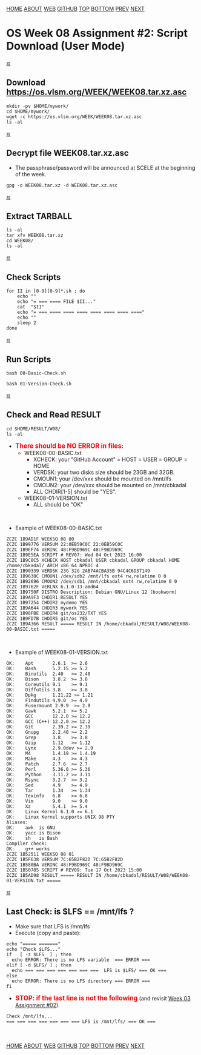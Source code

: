 ---
---
[HOME](index.md)
[ABOUT](README.md)
[WEB](https://osp4diss.vlsm.org/)
[GITHUB](https://github.com/os2xx/osp4diss/)
[TOP](#)
[BOTTOM](#endofpage)
[PREV](W08-01.md)
[NEXT](W08-03.md)

# OS Week 08 Assignment #2: Script Download (User Mode)

[&#x213C;](#endofpage)<br id="idx00">
## Download <https://os.vlsm.org/WEEK/WEEK08.tar.xz.asc>
```
mkdir -pv $HOME/mywork/
cd $HOME/mywork/
wget -c https://os.vlsm.org/WEEK/WEEK08.tar.xz.asc
ls -al

```

[&#x213C;](#)<br id="idx01">
## Decrypt file WEEK08.tar.xz.asc

* The passphrase/password will be announced at SCELE at the beginning of the week.

```
gpg -o WEEK08.tar.xz -d WEEK08.tar.xz.asc

```

[&#x213C;](#)<br id="idx02">
## Extract TARBALL
```
ls -al
tar xfv WEEK08.tar.xz
cd WEEK08/
ls -al

```

[&#x213C;](#)<br id="idx03">
## Check Scripts
```
for II in [0-9][0-9]*.sh ; do
    echo ""
    echo "= === ==== FILE $II..."
    cat  "$II"
    echo "= === ==== ==== ==== ==== ==== ==== ===="
    echo ""
    sleep 2
done

```

[&#x213C;](#)<br id="idx04">
## Run Scripts
```
bash 00-Basic-Check.sh

bash 01-Version-Check.sh

```

[&#x213C;](#)<br id="idx05">
## Check and Read RESULT
```
cd $HOME/RESULT/W08/
ls -al

```

* <span style="color:red; font-weight:bold; font-size:larger;">There should be NO ERROR in files:</span>
  * WEEK08-00-BASIC.txt
    * XCHECK: your "GitHub Account" = HOST = USER = GROUP = HOME
    * VERDSK: your two disks size should be 23GB and 32GB.
    * CMOUN1: your /dev/xxx should be mounted on /mnt/lfs
    * CMOUN2: your /dev/xxx should be mounted on /mnt/cbkadal
    * ALL CHDIR[1-5] should be "YES".
  * WEEK08-01-VERSION.txt
    * ALL should be "OK"

<br>

* Example of WEEK08-00-BASIC.txt

```
ZCZC 1B9AD1F WEEKSQ 08 00
ZCZC 1B99776 VERSUM 22:0EB59C0C 22:0EB59C0C
ZCZC 1B9EF74 VERINC 48:F9BD969C 48:F9BD969C
ZCZC 1B9E5EA SCRIPT # REV07: Wed 04 Oct 2023 16:00
ZCZC 1B9C0C5 XCHECK HOST cbkadal USER cbkadal GROUP cbkadal HOME /home/cbkadal/ ARCH x86_64 NPROC 4
ZCZC 1B90339 VERDSK 23G 32G 2AB74ACBA35B 94C4C6D37149
ZCZC 1B9638C CMOUN1 /dev/sdb2 /mnt/lfs ext4 rw,relatime 0 0
ZCZC 1B92696 CMOUN2 /dev/sdb1 /mnt/cbkadal ext4 rw,relatime 0 0
ZCZC 1B9762F VERLNX 6.1.0-13-amd64
ZCZC 1B9750F DISTRO Description: Debian GNU/Linux 12 (bookworm)
ZCZC 1B9A9F3 CHDIR1 RESULT YES
ZCZC 1B97254 CHDIR2 mydemo YES
ZCZC 1B9A644 CHDIR3 mywork YES
ZCZC 1B98FBE CHDIR4 git/os232/TXT YES
ZCZC 1B9FD7B CHDIR5 git/os YES
ZCZC 1B9A366 RESULT ===== RESULT IN /home/cbkadal/RESULT/W08/WEEK08-00-BASIC.txt =====

```

<br>

* Example of WEEK08-01-VERSION.txt

```
OK:    Apt       2.6.1  >= 2.6
OK:    Bash      5.2.15 >= 5.2
OK:    Binutils  2.40   >= 2.40
OK:    Bison     3.8.2  >= 3.8
OK:    Coreutils 9.1    >= 9.1
OK:    Diffutils 3.8    >= 3.8
OK:    Dpkg      1.21.22 >= 1.21
OK:    Findutils 4.9.0  >= 4.9
OK:    Fusermount 2.9.9  >= 2.9
OK:    Gawk      5.2.1  >= 5.2
OK:    GCC       12.2.0 >= 12.2
OK:    GCC (C++) 12.2.0 >= 12.2
OK:    Git       2.39.2 >= 2.39
OK:    Gnupg     2.2.40 >= 2.2
OK:    Grep      3.8    >= 3.8
OK:    Gzip      1.12   >= 1.12
OK:    Lynx      2.9.0dev >= 2.9
OK:    M4        1.4.19 >= 1.4.19
OK:    Make      4.3    >= 4.3
OK:    Patch     2.7.6  >= 2.7
OK:    Perl      5.36.0 >= 5.36
OK:    Python    3.11.2 >= 3.11
OK:    Rsync     3.2.7  >= 3.2
OK:    Sed       4.9    >= 4.9
OK:    Tar       1.34   >= 1.34
OK:    Texinfo   6.8    >= 6.8
OK:    Vim       9.0    >= 9.0
OK:    Xz        5.4.1  >= 5.4
OK:    Linux Kernel 6.1.0 >= 6.1
OK:    Linux Kernel supports UNIX 98 PTY
Aliases:
OK:    awk  is GNU
OK:    yacc is Bison
OK:    sh   is Bash
Compiler check:
OK:    g++ works
ZCZC 1B52511 WEEKSQ 08 01
ZCZC 1B5F638 VERSUM 7C:65B2F82D 7C:65B2F82D
ZCZC 1B580BA VERINC 48:F9BD969C 48:F9BD969C
ZCZC 1B50785 SCRIPT # REV09: Tue 17 Oct 2023 15:00
ZCZC 1B5AD98 RESULT ===== RESULT IN /home/cbkadal/RESULT/W08/WEEK08-01-VERSION.txt =====

```

[&#x213C;](#)<br id="idx06">
## Last Check: is $LFS == /mnt/lfs ?
* Make sure that LFS is /mnt/lfs
* Execute (copy and paste):

```
echo "===== ======="
echo "Check $LFS..."
if   [ -z $LFS  ] ; then 
  echo ERROR: There is no LFS variable  === ERROR ===
elif [ -d $LFS/ ] ; then
  echo === === === === === === ===  LFS is $LFS/ === OK ===
else
  echo ERROR: There is no LFS directory === ERROR ===
fi

```

* <span style="color:red; font-weight:bold; font-size:larger;">STOP: if the last line is not the following</span> (and revisit [Week 03 Assignment #02](W03-02.md)).

```
Check /mnt/lfs...
=== === === === === === === LFS is /mnt/lfs/ === OK ===

```

<br id="endofpage"><br>
[HOME](index.md)
[ABOUT](README.md)
[WEB](https://osp4diss.vlsm.org/)
[GITHUB](https://github.com/os2xx/osp4diss/)
[TOP](#)
[BOTTOM](#endofpage)
[PREV](W08-01.md)
[NEXT](W08-03.md)
<br>


